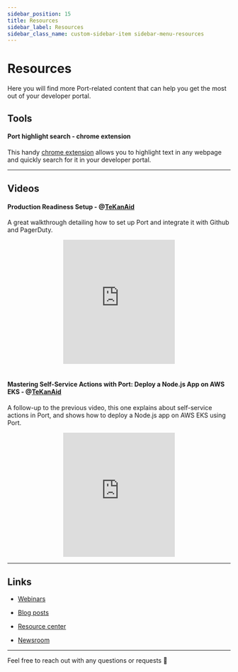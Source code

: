```yaml
---
sidebar_position: 15
title: Resources
sidebar_label: Resources
sidebar_class_name: custom-sidebar-item sidebar-menu-resources
---
```


# Resources

Here you will find more Port-related content that can help you get the most out of your developer portal.

## Tools

#### Port highlight search - chrome extension

This handy [chrome extension](https://chromewebstore.google.com/detail/highlight-search-in-port/ekbladoiehfohpcppcclfkcnnlchejnb?hl=en-US&utm_source=ext_sidebar) allows you to highlight text in any webpage and quickly search for it in your developer portal.

---

## Videos

#### Production Readiness Setup - @[TeKanAid](https://www.youtube.com/@TeKanAid)

A great walkthrough detailing how to set up Port and integrate it with Github and PagerDuty.

<center>

<iframe width="50%" height="280" src="https://www.youtube.com/embed/tMYaKlMIvZk" title="YouTube video player" frameborder="0" allow="accelerometer; autoplay; clipboard-write; encrypted-media; gyroscope; picture-in-picture; web-share" allowfullscreen allow="fullscreen;"></iframe>

</center>
<br/>

#### Mastering Self-Service Actions with Port: Deploy a Node.js App on AWS EKS - @[TeKanAid](https://www.youtube.com/@TeKanAid)

A follow-up to the previous video, this one explains about self-service actions in Port, and shows how to deploy a Node.js app on AWS EKS using Port.

<center>

<iframe width="50%" height="280" src="https://www.youtube.com/embed/2Cw4i_FuSC8" title="YouTube video player" frameborder="0" allow="accelerometer; autoplay; clipboard-write; encrypted-media; gyroscope; picture-in-picture; web-share" allowfullscreen allow="fullscreen;"></iframe>

</center>

---

## Links 

- [Webinars](https://www.getport.io/webinars)

- [Blog posts](https://www.getport.io/blog)

- [Resource center](https://www.getport.io/resource-center)

- [Newsroom](https://www.getport.io/newsroom)

---

Feel free to reach out with any questions or requests 🚀
